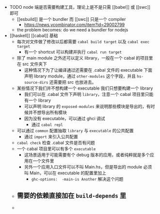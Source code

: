 - TODO node 端是否需要构建工具，理论上是不是只需 [[babel]] 或 [[swc]] 即可
	- [[esbuild]] 是一个 bundler 而 [[swc]] 只是一个 compiler
		- https://news.ycombinator.com/item?id=29002799
	- the problem becomes: do we need a bundler for nodejs
- [[haskell]] [[cabal]] 基础
	- 每次对文件做了修改以后都需要 `cabal build target` 以及 `cabal exec target`
		- 有一个 shortcut 可以构建并执行 `cabal run target`
	- 除了 main module 之外还可以定义 library，一般在一个 cabal 的项目里在 src 文件夹下
		- 这种情况下为了让编译通过还需要在 .cabal 文件的 executable 下面声明 library module，通过 `other-modules` 这个字段，并且 `hs-source-dirs` 还需要把 src 也放进去。
	- 某些情况下我们并不想构建一个 executable 我们只想要构建一个 library
		- 我们可以在 .cabal 文件下声明 `library`，注意一个 cabal 项目里只能有一个 library
		- 可以声明 library 的 `exposed-modules` 来说明那些模块是导出的，有时候并不想导出所有模块
		- 因为没有 executable，可以通过 ghci 调试
			- 通过  `cabal repl`
	- 可以通过 `common` 配置抽取 `library` 与 `executable` 的公共配置
		- 通过 `import` 来引入公共配置
	- `cabal check` 检查 .cabal 文件是否有问题
	- 一个 cabal 项目里可以有多个 `executable`
		- 这场景适用于可能需要有个 debug 版本的应用，或者纯粹就是多个应用在一个文件里
		- 另外一个应用入口文件可以不叫 Main.hs，但是导出的 module 必须叫 Main，可以在 executable 的配置里加上
			- `ghc-options:  -main-is Another` 解决这个问题
	- 需要的依赖直接加在 `build-depends` 里
		-
	-
